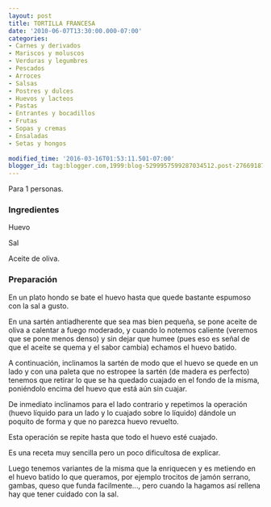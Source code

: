 ```yaml
---
layout: post
title: TORTILLA FRANCESA
date: '2010-06-07T13:30:00.000-07:00'
categories:
- Carnes y derivados
- Mariscos y moluscos
- Verduras y legumbres
- Pescados
- Arroces
- Salsas
- Postres y dulces
- Huevos y lacteos
- Pastas
- Entrantes y bocadillos
- Frutas
- Sopas y cremas
- Ensaladas
- Setas y hongos
 
modified_time: '2016-03-16T01:53:11.501-07:00'
blogger_id: tag:blogger.com,1999:blog-5299957599287034512.post-2766918768030932346
---
```


Para 1 personas.

<h3>Ingredientes</h3>

Huevo

Sal

Aceite de oliva.

<h3>Preparación</h3>

En un plato hondo se bate el huevo hasta que quede bastante espumoso con la sal a gusto.

En una sartén antiadherente que sea mas bien pequeña, se pone aceite de oliva a calentar a fuego moderado, y cuando lo notemos caliente (veremos que se pone menos denso) y sin dejar que humee (pues eso es señal de que el aceite se quema y el sabor cambia) echamos el huevo batido.

A continuación, inclinamos la sartén de modo que el huevo se quede en un lado y con una paleta que no estropee la sartén (de madera es perfecto) tenemos que retirar lo que se ha quedado cuajado en el fondo de la misma, poniéndolo encima del huevo que está aún sin cuajar.

De inmediato inclinamos para el lado contrario y repetimos la operación (huevo líquido para un lado y lo cuajado sobre lo líquido) dándole un poquito de forma y que no parezca huevo revuelto.

Esta operación se repite hasta que todo el huevo esté cuajado.

Es una receta muy sencilla pero un poco dificultosa de explicar.

Luego tenemos variantes de la misma que la enriquecen y es metiendo en el huevo batido lo que queramos, por ejemplo trocitos de jamón serrano, gambas, queso que funda facilmente..., pero cuando la hagamos así rellena hay que tener cuidado con la sal.

